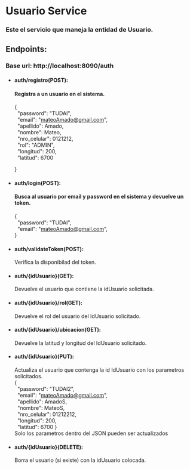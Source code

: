 # Usuario Service
### Este el servicio que maneja la entidad de Usuario.

## Endpoints:

### Base url: http://localhost:8090/auth
- #### auth/registro(POST): 
     #### Registra a un usuario en el sistema.  
  {  
    &nbsp; "password": "TUDAI",  
      &nbsp; "email": "mateoAmado@gmail.com",  
    &nbsp; "apellido": Amado,  
     &nbsp; "nombre": Mateo,  
     &nbsp; "nro_celular": 0121212,  
     &nbsp; "rol": "ADMIN",  
     &nbsp; "longitud": 200,  
     &nbsp; "latitud": 6700 
 
  }
- #### auth/login(POST):
  #### Busca al usuario por email y password en el sistema y devuelve un token.  
  {  
      &nbsp; "password": "TUDAI",  
      &nbsp; "email": "mateoAmado@gmail.com",  
  }

- #### auth/validateToken(POST):  
   Verifica la disponibilad del token.

- #### auth/{idUsuario}(GET):
  Devuelve el usuario que contiene la idUsuario solicitada.  
- #### auth/{idUsuario}/rol(GET):
  Devuelve el rol del usuario del IdUsuario solicitado.
- #### auth/{idUsuario}/ubicacion(GET):
  Devuelve la latitud y longitud del IdUsuario solicitado.
- #### auth/{idUsuario}(PUT):
  Actualiza el usuario que contenga la id IdUsuario con los parametros solicitados.  
   {  
        &nbsp; "password": "TUDAI2",  
      &nbsp; "email": "mateoAmado@gmail.com",  
    &nbsp; "apellido": AmadoS,  
     &nbsp; "nombre": MateoS,  
     &nbsp; "nro_celular": 01212212,  
     &nbsp; "longitud": 200,  
     &nbsp; "latitud": 6700 
   }  
Solo los parametros dentro del JSON pueden ser actualizados

- #### auth/{idUsuario}(DELETE):
  Borra el usuario (si existe) con la idUsuario colocada.
